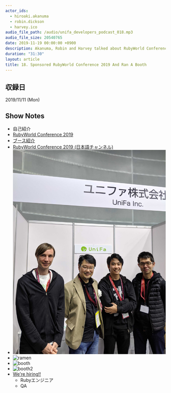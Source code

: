 ```yaml
---
actor_ids:
  - hiroaki.akanuma
  - robin.dickson
  - harvey.ico
audio_file_path: /audio/unifa_developers_podcast_018.mp3
audio_file_size: 20540765
date: 2019-11-19 00:00:00 +0900
description: Akanuma, Robin and Harvey talked about RubyWorld Conference 2019 in English. We sponsored and ran a booth.
duration: "31:30"
layout: article
title: 18. Sponsored RubyWorld Conference 2019 And Ran A Booth
---
```


## 収録日

2019/11/11 (Mon)

## Show Notes

- 自己紹介
- [RubyWorld Conference 2019](https://2019.rubyworld-conf.org/ja/)
- [ブース紹介](https://twitter.com/rubyworldconf/status/1192337155890110464?s=12)
- [RubyWorld Conference 2019 (日本語チャンネル)](https://www.youtube.com/watch?v=3WdN2gRC7qo)
- ![matz](/images/snapshots/18/matz.jpg)
- ![ramen](/images/snapshots/18/ramen.jpg)
- ![booth](/images/snapshots/18/booth.jpg)
- ![booth2](/images/snapshots/18/booth2.jpg)
- [We're hiring!!](https://recruit.jobcan.jp/unifa-e/list)
  - Rubyエンジニア
  - QA
